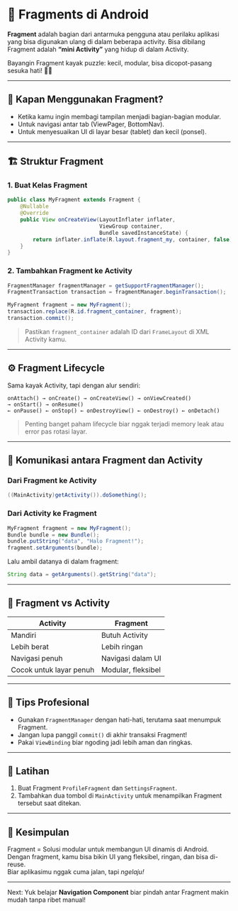 # 🧩 Fragments di Android

**Fragment** adalah bagian dari antarmuka pengguna atau perilaku aplikasi yang bisa digunakan ulang di dalam beberapa activity. Bisa dibilang Fragment adalah **“mini Activity”** yang hidup di dalam Activity.

Bayangin Fragment kayak puzzle: kecil, modular, bisa dicopot-pasang sesuka hati! 🧩📱

---

## 🎯 Kapan Menggunakan Fragment?

- Ketika kamu ingin membagi tampilan menjadi bagian-bagian modular.
- Untuk navigasi antar tab (ViewPager, BottomNav).
- Untuk menyesuaikan UI di layar besar (tablet) dan kecil (ponsel).

---

## 🏗️ Struktur Fragment

### 1. Buat Kelas Fragment
```java
public class MyFragment extends Fragment {
    @Nullable
    @Override
    public View onCreateView(LayoutInflater inflater,
                             ViewGroup container,
                             Bundle savedInstanceState) {
        return inflater.inflate(R.layout.fragment_my, container, false);
    }
}
```

### 2. Tambahkan Fragment ke Activity
```java
FragmentManager fragmentManager = getSupportFragmentManager();
FragmentTransaction transaction = fragmentManager.beginTransaction();

MyFragment fragment = new MyFragment();
transaction.replace(R.id.fragment_container, fragment);
transaction.commit();
```

> Pastikan `fragment_container` adalah ID dari `FrameLayout` di XML Activity kamu.

---

## ⚙️ Fragment Lifecycle

Sama kayak Activity, tapi dengan alur sendiri:

```
onAttach() → onCreate() → onCreateView() → onViewCreated()
→ onStart() → onResume()
← onPause() ← onStop() ← onDestroyView() ← onDestroy() ← onDetach()
```

> Penting banget paham lifecycle biar nggak terjadi memory leak atau error pas rotasi layar.

---

## 🧪 Komunikasi antara Fragment dan Activity

### Dari Fragment ke Activity
```java
((MainActivity)getActivity()).doSomething();
```

### Dari Activity ke Fragment
```java
MyFragment fragment = new MyFragment();
Bundle bundle = new Bundle();
bundle.putString("data", "Halo Fragment!");
fragment.setArguments(bundle);
```

Lalu ambil datanya di dalam fragment:
```java
String data = getArguments().getString("data");
```

---

## 🧭 Fragment vs Activity

| Activity | Fragment |
|---------|----------|
| Mandiri | Butuh Activity |
| Lebih berat | Lebih ringan |
| Navigasi penuh | Navigasi dalam UI |
| Cocok untuk layar penuh | Modular, fleksibel |

---

## 🧠 Tips Profesional

- Gunakan `FragmentManager` dengan hati-hati, terutama saat menumpuk Fragment.
- Jangan lupa panggil `commit()` di akhir transaksi Fragment!
- Pakai `ViewBinding` biar ngoding jadi lebih aman dan ringkas.

---

## 🚀 Latihan

1. Buat Fragment `ProfileFragment` dan `SettingsFragment`.
2. Tambahkan dua tombol di `MainActivity` untuk menampilkan Fragment tersebut saat ditekan.

---

## 📌 Kesimpulan

Fragment = Solusi modular untuk membangun UI dinamis di Android.  
Dengan fragment, kamu bisa bikin UI yang fleksibel, ringan, dan bisa di-reuse.  
Biar aplikasimu nggak cuma jalan, tapi *ngelaju!*

---

Next: Yuk belajar **Navigation Component** biar pindah antar Fragment makin mudah tanpa ribet manual!

